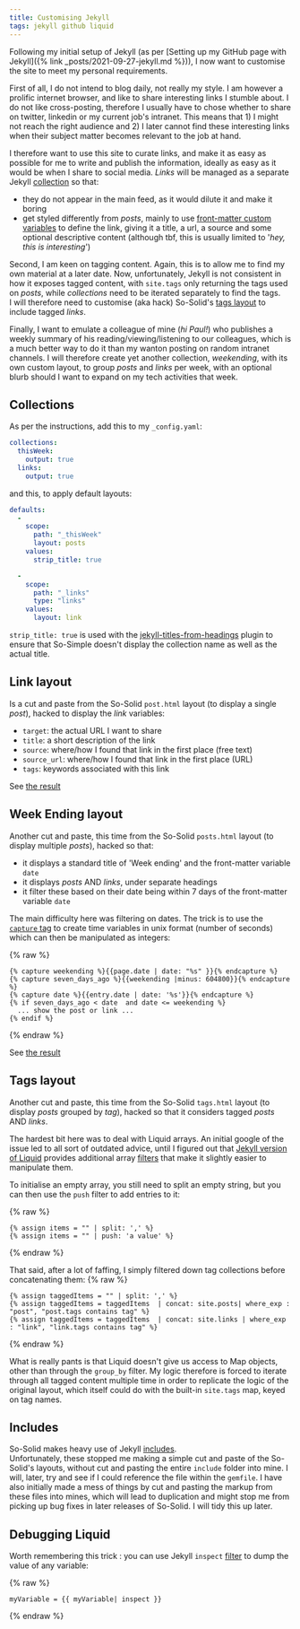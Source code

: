 ```yaml
---
title: Customising Jekyll
tags: jekyll github liquid
---
```


Following my initial setup of Jekyll (as per [Setting up my GitHub page with Jekyll]({% link _posts/2021-09-27-jekyll.md %})), I now want to customise the site to meet my personal requirements.

First of all, I do not intend to blog daily, not really my style. I am however a prolific internet browser, and like to share interesting links I stumble about. 
I do not like cross-posting, therefore I usually have to chose whether to share on twitter, linkedin or my current job's intranet. 
This means that 1) I might not reach the right audience and 2) I later cannot find these interesting links when their subject matter becomes relevant to the job at hand.

I therefore want to use this site to curate links, and make it as easy as possible for me to write and publish the information, ideally as easy as it would be when I share to social media. 
*Links* will be managed as a separate Jekyll [collection](https://jekyllrb.com/docs/collections/) so that:
- they do not appear in the main feed, as it would dilute it and make it boring
- get styled differently from *posts*, mainly to use [front-matter custom variables](https://jekyllrb.com/docs/front-matter/#custom-variables) to define the link, giving it a title, a url, a source and some optional descriptive content (although tbf, this is usually limited to '*hey, this is interesting*')

Second, I am keen on tagging content. Again, this is to allow me to find my own material at a later date. 
Now, unfortunately, Jekyll is not consistent in how it exposes tagged content, with `site.tags` only returning the tags used on *posts*, while *collections* need to be iterated separately to find the tags.  
I will therefore need to customise (aka hack) So-Solid's [tags layout](https://github.com/mmistakes/so-simple-theme#layout-tags) to include tagged *links*.

Finally, I want to emulate a colleague of mine (*hi Paul!*) who publishes a weekly summary of his reading/viewing/listening to our colleagues, which is a much better way to do it than my wanton posting on random intranet channels.
I will therefore create yet another collection, *weekending*, with its own custom layout, to group *posts* and *links* per week, with an optional blurb should I want to expand on my tech activities that week.

## Collections

As per the instructions, add this to my `_config.yaml`:

``` yaml
collections:
  thisWeek:
    output: true
  links:
    output: true
```

and this, to apply default layouts:

``` yaml
defaults:
  - 
    scope:
      path: "_thisWeek"
      layout: posts
    values:
      strip_title: true

  -
    scope:
      path: "_links" 
      type: "links" 
    values:
      layout: link
```

`strip_title: true` is used with the [jekyll-titles-from-headings](https://www.rubydoc.info/gems/jekyll-titles-from-headings/0.5.3) plugin to ensure that So-Simple doesn't display the collection name as well as the actual title.

## Link layout

Is a cut and paste from the So-Solid `post.html` layout (to display a single *post*), hacked to display the *link* variables:
- `target`: the actual URL I want to share
- `title`: a short description of the link
- `source`: where/how I found that link in the first place (free text)
- `source_url`: where/how I found that link in the first place (URL)
- `tags`: keywords associated with this link

See [the result](/links/)

## Week Ending layout

Another cut and paste, this time from the So-Solid  `posts.html` layout (to display multiple *posts*), hacked so that:
- it displays a standard title of 'Week ending' and the front-matter variable `date`
- it displays *posts* AND *links*, under separate headings
- it filter these based on their date being within 7 days of the front-matter variable `date`

The main difficulty here was filtering on dates. The trick is to use the [`capture` tag](https://shopify.github.io/liquid/tags/variable/) to create time variables in unix format (number of seconds) which can then be manipulated as integers:

{% raw %}
``` liquid
{% capture weekending %}{{page.date | date: "%s" }}{% endcapture %}
{% capture seven_days_ago %}{{weekending |minus: 604800}}{% endcapture %}
{% capture date %}{{entry.date | date: '%s'}}{% endcapture %}
{% if seven_days_ago < date  and date <= weekending %}
  ... show the post or link ...
{% endif %}
```
{% endraw %}

See [the result](/thisweek/)
## Tags layout

Another cut and paste, this time from the So-Solid `tags.html` layout (to display *posts* grouped by *tag*), hacked so that it considers tagged *posts* AND *links*.

The hardest bit here was to deal with Liquid arrays. An initial google of the issue led to all sort of outdated advice, until I figured out that [Jekyll version of Liquid](https://jekyllrb.com/docs/liquid/) provides additional array [filters](https://jekyllrb.com/docs/liquid/filters/) that make it slightly easier to manipulate them.

To initialise an empty array, you still need to split an empty string, but you can then use the `push` filter to add entries to it:

{% raw %}
``` liquid
{% assign items = "" | split: ',' %}
{% assign items = "" | push: 'a value' %}
```
{% endraw %}

That said, after a lot of faffing, I simply filtered down tag collections before concatenating them:
{% raw %}
``` liquid
{% assign taggedItems = "" | split: ',' %}
{% assign taggedItems = taggedItems  | concat: site.posts| where_exp : "post", "post.tags contains tag" %}
{% assign taggedItems = taggedItems  | concat: site.links | where_exp : "link", "link.tags contains tag" %}
```
{% endraw %}

What is really pants is that Liquid doesn't give us access to Map objects, other than through the `group_by` filter.
My logic therefore is forced to iterate through all tagged content multiple time in order to replicate the logic of the original layout, which itself could do with the built-in `site.tags` map, keyed on tag names.

## Includes

So-Solid makes heavy use of Jekyll [includes](https://jekyllrb.com/docs/includes/).  
Unfortunately, these stopped me making a simple cut and paste of the So-Solid's layouts, without cut and pasting the entire `include` folder into mine.
I will, later, try and see if I could reference the file within the `gemfile`.
I have also initially made a mess of things by cut and pasting the markup from these files into mines, which will lead to duplication and might stop me from picking up bug fixes in later releases of So-Solid. I will tidy this up later.

## Debugging Liquid

Worth remembering this trick : you can use Jekyll `inspect` [filter](https://jekyllrb.com/docs/liquid/filters/) to dump the value of any variable:

{% raw %}
``` liquid
myVariable = {{ myVariable| inspect }} 
```
{% endraw %}

